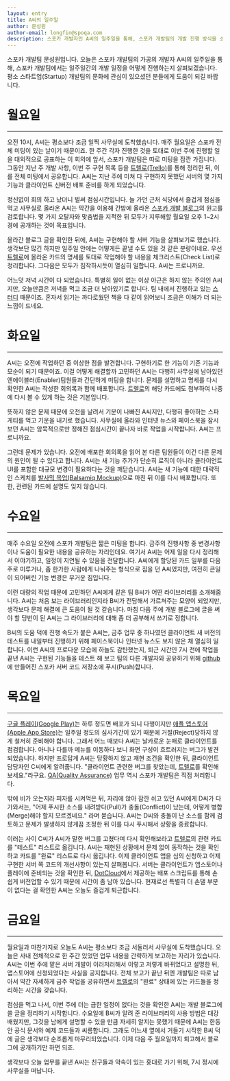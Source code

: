 ```yaml
---
layout: entry
title: A씨의 일주일
author: 문성원
author-email: longfin@spoqa.com 
description: 스포카 개발자인 A씨의 일주일을 통해, 스포카 개발팀의 개발 진행 방식을 소개합니다.
---
```


스포카 개발팀 문성원입니다. 오늘은 스포카 개발팀의 가공의 개발자 A씨의 일주일을 통해, 스포카 개발팀에서는 일주일간의 개발 일정을 어떻게 진행하는지 살펴보겠습니다. 평소 스타트업(Startup) 개발팀의 문화에 관심이 있으셨던 분들에게 도움이 되길 바랍니다.

# 월요일
---

 오전 10시, A씨는 평소보다 조금 일찍 사무실에 도착했습니다. 매주 월요일은 스포카 전체 미팅이 있는 날이기 때문이죠. 한 주간 각자 진행한 것을 토대로 이번 주에 진행할 일을 대외적으로 공표하는 이 회의에 앞서, 스포카 개발팀은 따로 미팅을 잠깐 가집니다. 그동안 지난 주 개발 사항, 이번 주 구현 목록 등을 [트렐로(Trello)][트렐로]를 통해 정리한 뒤, 이를 전체 미팅에서 공유합니다. A씨는 지난 주에 미쳐 다 구현하지 못했던 서버의 몇 가지 기능과 클라이언트 신버전 배포 준비를 하게 되었습니다. 

 정신없이 회의 하고 났더니 벌써 점심시간입니다. 늘 가던 근처 식당에서 즐겁게 점심을 먹고 사무실로 올라온 A씨는 막간을 이용해 간밤에 올라온 [스포카 개발 블로그]의 원고를 검토합니다. 몇 가지 오탈자와 맞춤법을 지적한 뒤 모두가 지루해할 월요일 오후 1~2시경에 공개하는 것이 목표입니다.

 올라간 블로그 글을 확인한 뒤에, A씨는 구현해야 할 서버 기능을 살펴보기로 했습니다. 생각보단 많긴 하지만 일주일 안에는 어떻게든 끝낼 수도 있을 것 같은 분량이네요. 우선 [트렐로]에 올라온 카드의 명세를 토대로 작업해야 할 내용을 체크리스트(Check List)로 정리합니다. 그다음은 모두가 짐작하시듯이 열심히 일합니다. A씨는 프로니까요.

 어느덧 저녁 시간이 다 되었습니다. 특별히 일이 없는 이상 야근은 하지 않는 주의인 A씨지만, 오늘만큼은 저녁을 먹고 조금 더 남아있기로 합니다. 팀 내에서 진행하고 있는 [스터디] 때문이죠. 혼자서 읽기는 까다로웠던 책을 다 같이 읽어보니 조금은 이해가 더 되는 느낌이 드네요.

# 화요일
---

 A씨는 오전에 작업하던 중 이상한 점을 발견합니다. 구현하기로 한 기능이 기존 기능과 모순이 되기 때문이죠. 이걸 어떻게 해결할까 고민하던 A씨는 다행히 사무실에 남아있던 엔에이블러(Enabler)팀원들과 간단하게 미팅을 합니다. 문제를 설명하고 명세를 다시 확인한 A씨는 작성한 회의록과 함께 배포합니다. [트렐로]의 해당 카드에도 첨부하여 나중에 다시 볼 수 있게 하는 것은 기본입니다.

 뜻하지 않은 문제 때문에 오전을 날려서 기분이 나빠진 A씨지만, 다행히 좋아하는 스파게티를 먹고 기운을 내기로 했습니다. 사무실에 올라와 인터넷 뉴스와 페이스북을 잠시 보던 A씨는 암묵적으로만 정해진 점심시간이 끝나자 바로 작업을 시작합니다. A씨는 프로니까요.

 그런데 문제가 있습니다. 오전에 배포한 회의록을 읽어 본 다른 팀원들이 이건 다른 문제의 원인이 될 수 있다고 합니다. A씨는 새 기능 추가가 단순히 로직이 아니라 클라이언트 UI를 포함한 대규모 변경이 필요하다는 것을 깨닫습니다. A씨는 새 기능에 대한 대략적인 스케치를 [발사믹 목업(Balsamiq Mockup)][Balsamiq Mockup]으로 마친 뒤 이를 다시 배포합니다. 또한, 관련된 카드에 설명도 잊지 않습니다.


# 수요일
---

 매주 수요일 오전에 스포카 개발팀은 짧은 미팅을 합니다. 금주의 진행사항 중 변경사항이나 도움이 필요한 내용을 공유하는 자리인데요. 여기서 A씨는 어제 일을 다시 정리해서 이야기하고, 일정이 지연될 수 있음을 전달합니다. A씨에게 할당된 카드 일부를 다음 주로 미루거나, 좀 한가한 사람에게 나눠주는 형식으로 짐을 던 A씨였지만, 여전히 큰일이 되어버린 기능 변경은 무거운 짐입니다. 

 이런 대량의 작업 때문에 고민하던 A씨에게 같은 팀 B씨가 어떤 라이브러리를 소개해줍니다. A씨는 처음 보는 라이브러리인지라 B씨가 전담해서 가르쳐주는 모양이 되었지만, 생각보다 문제 해결에 큰 도움이 될 것 같습니다. 마침 다음 주에 개발 블로그에 글을 써야 할 당번이 된 A씨는 그 라이브러리에 대해 좀 더 공부해서 쓰기로 정합니다.

 B씨의 도움 덕에 진행 속도가 붙은 A씨는, 금주 업무 중 하나였던 클라이언트 새 버전의 테스트를 내일부터 진행하기 위해 페이스북이나 인터넷 뉴스도 보지 않은 채 열심히 일합니다. 이런 A씨의 프로다운 모습에 하늘도 감탄했는지, 퇴근 시간인 7시 전에 작업을 끝낸 A씨는 구현된 기능들을 테스트 해 보고 팀의 다른 개발자와 공유하기 위해 [github]에 만들어진 스포카 서버 코드 저장소에 푸시(Push)합니다. 

# 목요일
---

 [구글 플레이(Google Play)][Google Play]는 하루 정도면 배포가 되니 다행이지만 [애플 앱스토어(Apple App Store)][Apple App Store]는 일주일 정도의 심사기간이 있기 때문에 거절(Reject)당하지 않게 철저히 준비해야 합니다. 그래서 어느 때보다 A씨는 날카로운 눈매로 클라이언트를 점검합니다. 아니나 다를까 메뉴를 이동하다 보니 화면 구성이 흐트러지는 버그가 발견되었습니다. 하지만 프로답게 A씨는 당황하지 않고 재현 조건을 확인한 뒤, 클라이언트 담당자인 C씨에게 알려줍니다. "클라이언트 관련한 버그를 찾았는데, [트렐로]를 확인해보세요."라구요. [QA(Quality Assurance)] 업무 역시 스포카 개발팀은 직접 처리합니다.

 밖에 비가 오는지라 피자를 시켜먹은 뒤, 자리에 앉아 잠깐 쉬고 있던 A씨에게 D씨가 다가와서는, "어제 푸시한 소스를 내려받다(Pull)가 충돌(Conflict)이 났는데, 어떻게 병합(Merge)해야 할지 모르겠네요." 라며 묻습니다. A씨는 D씨와 충돌이 난 소스를 함께 검토하고 문제가 발생하지 않게끔 조정한 뒤 이를 다시 푸시해서 상황을 종료합니다.

 이러는 사이 C씨가 A씨가 말한 버그를 고쳤다며 다시 확인해보라고 [트렐로]의 관련 카드를 "테스트" 리스트로 옮깁니다. A씨는 재현된 상황에서 문제 없이 동작하는 것을 확인하고 카드를 "완료" 리스트로 다시 옮깁니다. 이제 클라이언트 앱을 심의 신청하고 어제 구현한 서버 쪽 코드의 개선사항이 있는지 살펴봅니다. 서버는 클라이언트가 앱스토어나 플레이에 준비되는 것을 확인한 뒤, [DotCloud]에서 제공하는 배포 스크립트를 통해 손쉽게 버전업할 수 있기 때문에 시간이 좀 남아 있습니다. 현재로선 특별히 더 손댈 부분이 없다는 걸 확인한 A씨는 오늘도 즐겁게 퇴근합니다.

# 금요일
--- 

 월요일과 마찬가지로 오늘도 A씨는 평소보다 조금 서둘러서 사무실에 도착했습니다. 오늘은 사내 전체적으로 한 주간 있었던 업무 내용을 간략하게 보고하는 자리가 있습니다. A씨는 이번 주에 맡은 서버 개발이 이러저러해서 이렇고 저렇게 바뀌었다고 설명한 뒤, 앱스토어에 신청되었다는 사실을 공지합니다. 전체 보고가 끝난 뒤엔 개발팀은 따로 남아서 약간 자세하게 금주 작업을 공유하면서 [트렐로]의 "완료" 상태에 있는 카드들을 정리하는 시간을 갖습니다. 

 점심을 먹고 나서, 이번 주에 더는 급한 일정이 없다는 것을 확인한 A씨는 개발 블로그에 쓸 글을 정리하기 시작합니다. 수요일에 B씨가 알려 준 라이브러리의 사용 방법은 대강 배웠지만, 그것을 남에게 설명할 수 있을 만큼 자세히 알지는 못했기 때문에 A씨는 한동안 공식 문서와 예제 코드들과 씨름합니다. 그래도 어느새 옆에서 거들기 시작한 B씨 덕에 글은 생각보다 순조롭게 마무리되었습니다. 이제 다음 주 월요일까지 퇴고해서 블로그에 공개하기만 하면 되죠.

 생각보다 오늘 업무를 끝낸 A씨는 친구들과 약속이 있는 홍대로 가기 위해, 7시 정시에 사무실을 떠납니다.


[트렐로]: https://trello.com/
[스포카 개발 블로그]: https://spoqa.github.io/
[스터디]: http://github.com/spoqa/sicp
[Balsamiq Mockup]: http://www.balsamiq.com/products/mockups
[github]: https://github.com/
[Google Play]: https://play.google.com/intl/ko/about/
[Apple App Store]: http://itunes.apple.com/kr/genre/ios/
[QA(Quality Assurance)]: http://en.wikipedia.org/wiki/Quality_assurance
[DotCloud]: https://www.dotcloud.com/
